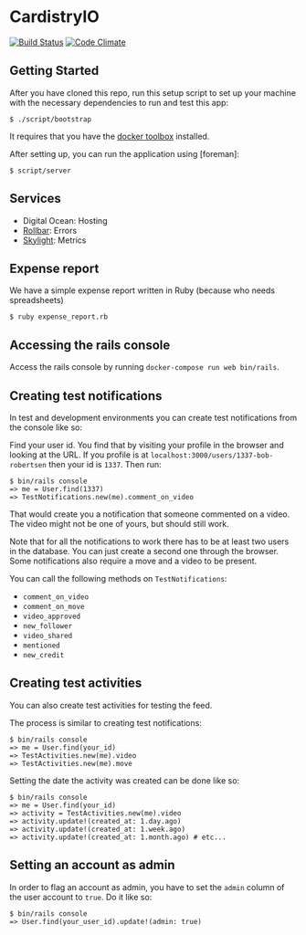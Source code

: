 # CardistryIO

[![Build Status](https://codeship.com/projects/1bbf7200-da14-0132-6fa6-0e3b213d5a03/status?branch=master)](https://codeship.com/projects/1bbf7200-da14-0132-6fa6-0e3b213d5a03/status?branch=master)
[![Code Climate](https://codeclimate.com/github/davidpdrsn/CardistryIO/badges/gpa.svg)](https://codeclimate.com/github/davidpdrsn/CardistryIO)

## Getting Started

After you have cloned this repo, run this setup script to set up your machine
with the necessary dependencies to run and test this app:

    $ ./script/bootstrap

It requires that you have the [docker toolbox](https://www.docker.com/products/docker-toolbox) installed.

After setting up, you can run the application using [foreman]:

    $ script/server

## Services

- Digital Ocean: Hosting
- [Rollbar](https://rollbar.com/CardistryIO/CardistryIO/): Errors
- [Skylight](https://www.skylight.io/app/applications/dKldsKzvUVNv/recent/5m/endpoints): Metrics

## Expense report

We have a simple expense report written in Ruby (because who needs spreadsheets)

    $ ruby expense_report.rb

## Accessing the rails console

Access the rails console by running `docker-compose run web bin/rails`.

## Creating test notifications

In test and development environments you can create test notifications from the console like so:

Find your user id. You find that by visiting your profile in the browser and looking at the URL. If you profile is at `localhost:3000/users/1337-bob-robertsen` then your id is `1337`. Then run:

    $ bin/rails console
    => me = User.find(1337)
    => TestNotifications.new(me).comment_on_video

That would create you a notification that someone commented on a video. The video might not be one of yours, but should still work.

Note that for all the notifications to work there has to be at least two users in the database. You can just create a second one through the browser. Some notifications also require a move and a video to be present.

You can call the following methods on `TestNotifications`:

- `comment_on_video`
- `comment_on_move`
- `video_approved`
- `new_follower`
- `video_shared`
- `mentioned`
- `new_credit`

## Creating test activities

You can also create test activities for testing the feed.

The process is similar to creating test notifications:

    $ bin/rails console
    => me = User.find(your_id)
    => TestActivities.new(me).video
    => TestActivities.new(me).move

Setting the date the activity was created can be done like so:

    $ bin/rails console
    => me = User.find(your_id)
    => activity = TestActivities.new(me).video
    => activity.update!(created_at: 1.day.ago)
    => activity.update!(created_at: 1.week.ago)
    => activity.update!(created_at: 1.month.ago) # etc...

## Setting an account as admin

In order to flag an account as admin, you have to set the `admin` column of the user account to `true`. Do it like so:

    $ bin/rails console
    => User.find(your_user_id).update!(admin: true)
